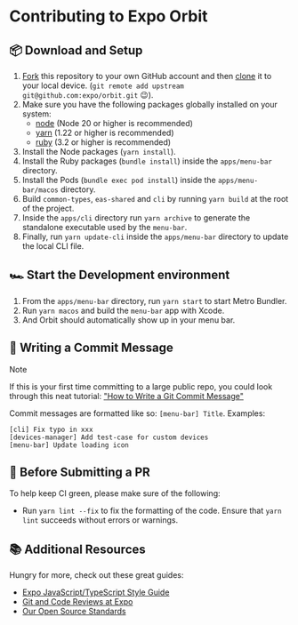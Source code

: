 # Contributing to Expo Orbit

## 📦 Download and Setup

1. [Fork](https://help.github.com/articles/fork-a-repo/) this repository to your own GitHub account and then [clone](https://help.github.com/articles/cloning-a-repository/) it to your local device. (`git remote add upstream git@github.com:expo/orbit.git` 😉).
2. Make sure you have the following packages globally installed on your system:
   - [node](https://nodejs.org/) (Node 20 or higher is recommended)
   - [yarn](https://yarnpkg.com/) (1.22 or higher is recommended)
   - [ruby](https://www.ruby-lang.org/) (3.2 or higher is recommended)
3. Install the Node packages (`yarn install`).
4. Install the Ruby packages (`bundle install`) inside the `apps/menu-bar` directory.
5. Install the Pods (`bundle exec pod install`) inside the `apps/menu-bar/macos` directory.
6. Build `common-types`, `eas-shared` and `cli` by running `yarn build` at the root of the project.
7. Inside the `apps/cli` directory run `yarn archive` to generate the standalone executable used by the `menu-bar`.
8. Finally, run `yarn update-cli` inside the `apps/menu-bar` directory to update the local CLI file.

## 🏎️ Start the Development environment

1. From the `apps/menu-bar` directory, run `yarn start` to start Metro Bundler.
2. Run `yarn macos` and build the `menu-bar` app with Xcode.
3. And Orbit should automatically show up in your menu bar.

## 📝 Writing a Commit Message

> [!note]
> If this is your first time committing to a large public repo, you could look through this neat tutorial: ["How to Write a Git Commit Message"](https://chris.beams.io/posts/git-commit/)

Commit messages are formatted like so: `[menu-bar] Title`. Examples:

```
[cli] Fix typo in xxx
[devices-manager] Add test-case for custom devices
[menu-bar] Update loading icon
```

## 🔎 Before Submitting a PR

To help keep CI green, please make sure of the following:

- Run `yarn lint --fix` to fix the formatting of the code. Ensure that `yarn lint` succeeds without errors or warnings.

## 📚 Additional Resources

Hungry for more, check out these great guides:

- [Expo JavaScript/TypeScript Style Guide](https://github.com/expo/expo/blob/master/guides/Expo%20JavaScript%20Style%20Guide.md)
- [Git and Code Reviews at Expo](https://github.com/expo/expo/blob/master/guides/Git%20and%20Code%20Reviews.md)
- [Our Open Source Standards](https://github.com/expo/expo/blob/master/guides/Our%20Open%20Source%20Standards.md)
